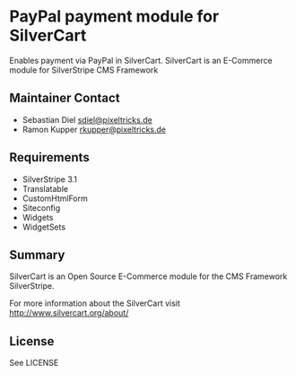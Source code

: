 # PayPal payment module for SilverCart
Enables payment via PayPal in SilverCart. SilverCart is an E-Commerce module for SilverStripe CMS Framework

## Maintainer Contact

* Sebastian Diel <sdiel@pixeltricks.de>
* Ramon Kupper <rkupper@pixeltricks.de>

## Requirements
* SilverStripe 3.1
* Translatable
* CustomHtmlForm
* Siteconfig
* Widgets
* WidgetSets

## Summary
SilverCart is an Open Source E-Commerce module for the CMS Framework SilverStripe.

For more information about the SilverCart visit http://www.silvercart.org/about/

## License

See LICENSE
